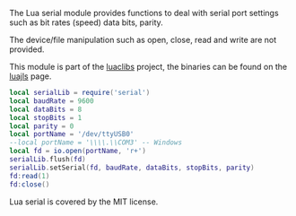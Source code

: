 The Lua serial module provides functions to deal with serial port settings such as bit rates (speed) data bits, parity.

The device/file manipulation such as open, close, read and write are not provided.

This module is part of the [luaclibs](https://github.com/javalikescript/luaclibs) project, the binaries can be found on the [luajls](https://github.com/javalikescript/luajls) page.

```lua
local serialLib = require('serial')
local baudRate = 9600
local dataBits = 8
local stopBits = 1
local parity = 0
local portName = '/dev/ttyUSB0'
--local portName = '\\\\.\\COM3' -- Windows
local fd = io.open(portName, 'r+')
serialLib.flush(fd)
serialLib.setSerial(fd, baudRate, dataBits, stopBits, parity)
fd:read(1)
fd:close()
```

Lua serial is covered by the MIT license.
